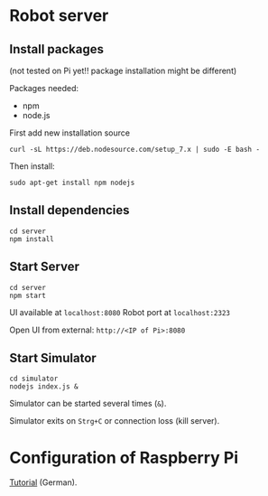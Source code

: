 # Robot server

## Install packages

(not tested on Pi yet!! package installation might be different)

Packages needed:

*	npm
* 	node.js

First add new installation source 
```
curl -sL https://deb.nodesource.com/setup_7.x | sudo -E bash -
```

Then install:
```
sudo apt-get install npm nodejs
```

## Install dependencies

```
cd server
npm install
```

## Start Server

```
cd server
npm start
```

UI available at `localhost:8080`
Robot port at `localhost:2323`

Open UI from external: `http://<IP of Pi>:8080`

## Start Simulator

```
cd simulator
nodejs index.js &
```

Simulator can be started several times (`&`).

Simulator exits on `Strg+C` or connection loss (kill server).

# Configuration of Raspberry Pi

[Tutorial](https://www.elektronik-kompendium.de/sites/raspberry-pi/2002161.htm) (German).
